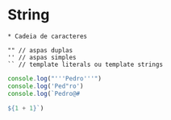 # String

    * Cadeia de caracteres

    "" // aspas duplas
    '' // aspas simples
    `` // template literals ou template strings   

```js
console.log("'''Pedro'''") 
console.log('Ped"ro')
console.log(`Pedro@#

${1 + 1}`)
```

